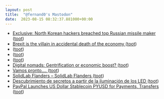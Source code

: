 ```yaml
---
layout: post
title:  "@fernand0's Mastodon"
date:  2023-08-15 08:32:37.881000+00:00
---
```

*  [Exclusive: North Korean hackers breached top Russian missile maker ](https://www.reuters.com/technology/north-korean-hackers-breached-top-russian-missile-maker-2023-08-07) ([toot](https://mastodon.social/@fernand0/110892702622053089))
*  [Brexit is the villain in accidental death of the economy ](https://www.theguardian.com/business/2023/aug/06/brexit-is-the-villain-in-accidental-death-of-the-econom) ([toot](https://mastodon.social/@fernand0/110892541348413163))
*  [ ](https://masto.ai/@trinux) ([toot](https://mastodon.social/@fernand0/110890222696540500))
*  [ ](https://tuiter.rocks/@frankie) ([toot](https://mastodon.social/@fernand0/110890218710697998))
*  [ ](https://paquita.masto.host/@armeris) ([toot](https://mastodon.social/@fernand0/110890217722096008))
*  [Digital nomads: Gentrification or economic boost? ](https://globalvoices.org/2023/07/18/digital-nomads-gentrification-or-economic-boost) ([toot](https://mastodon.social/@fernand0/110889171086028825))
*  [Vamos pronto…. ](https://avecesunafoto.wordpress.com/2023/08/14/vamos-pronto) ([toot](https://mastodon.social/@fernand0/110889139208238253))
*  [SolidLab Flanders – SolidLab Flanders ](https://solidlab.be) ([toot](https://mastodon.social/@fernand0/110888924744085461))
*  [Descubrimiento de secretos a partir de la iluminación de los LED ](https://fernand0.github.io//leds-criptoanalisis) ([toot](https://mastodon.social/@fernand0/110888761815107647))
*  [PayPal Launches US Dollar Stablecoin PYUSD for Payments, Transfers ](https://www.bloomberg.com/news/articles/2023-08-07/paypal-launches-us-dollar-stablecoin-pyusd-for-payments-transfer) ([toot](https://mastodon.social/@fernand0/110888732802519193))
